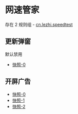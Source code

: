 # 网速管家

存在 2 规则组 - [cn.lezhi.speedtest](/src/apps/cn.lezhi.speedtest.ts)

## 更新弹窗

默认禁用

- [快照-0](https://i.gkd.li/import/12727619)

## 开屏广告

- [快照-0](https://i.gkd.li/import/13544242)
- [快照-1](https://i.gkd.li/import/13626049)
- [快照-2](https://i.gkd.li/import/13885906)
